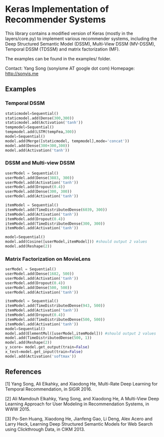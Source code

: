 # Keras Implementation of Recommender Systems

This library contains a modified version of Keras (mostly in the layers/core.py) to implement various recommender systems, including the Deep Structured Semantic Model (DSSM), Multi-View DSSM (MV-DSSM), Temporal DSSM (TDSSM) and matrix factorization (MF).

The examples can be found in the examples/ folder.

Contact: Yang Song (sonyisme AT google dot com)
Homepage: http://sonyis.me

## Examples

### Temporal DSSM
```python
staticmodel=Sequential()
staticmodel.add(Dense(300,300))
staticmodel.add(Activation('tanh'))
tempmodel=Sequential()
tempmodel.add(LSTM(tempFea,300))
model=Sequential()
model.add(Merge([staticmodel, tempmodel],mode='concat'))
model.add(Dense(300+300,300))
model.add(Activation('tanh'))
```

### DSSM and Multi-view DSSM
```python
userModel = Sequential()
userModel.add(Dense(3883, 300))
userModel.add(Activation('tanh'))
userModel.add(Dropout(0.4))
userModel.add(Dense(300, 300))
userModel.add(Activation('tanh'))

itemModel = Sequential()
itemModel.add(TimeDistributedDense(6039, 300))
itemModel.add(Activation('tanh'))
itemModel.add(Dropout(0.4))
itemModel.add(TimeDistributedDense(300, 300))
itemModel.add(Activation('tanh'))

model=Sequential()
model.add(Cosine([userModel,itemModel])) #should output 2 values
model.add(Reshape(2))
```
### Matrix Factorization on MovieLens
```python
serModel = Sequential()
userModel.add(Dense(1682, 500))
userModel.add(Activation('tanh'))
userModel.add(Dropout(0.4))
userModel.add(Dense(500, 500))
userModel.add(Activation('tanh'))

itemModel = Sequential()
itemModel.add(TimeDistributedDense(943, 500))
itemModel.add(Activation('tanh'))
itemModel.add(Dropout(0.4))
itemModel.add(TimeDistributedDense(500, 500))
itemModel.add(Activation('tanh'))
model=Sequential()
model.add(ElementMul([userModel,itemModel])) #should output 2 values
model.add(TimeDistributedDense(500, 1))
model.add(Reshape(2))
y_score= model.get_output(train=False)
x_test=model.get_input(train=False)
model.add(Activation('softmax'))
```

## References
[1] Yang Song, Ali Elkahky, and Xiaodong He, Multi-Rate Deep Learning for Temporal Recommendation, in SIGIR 2016.

[2] Ali Mamdouh Elkahky, Yang Song, and Xiaodong He, A Multi-View Deep Learning Approach for User Modeling in Recommendation Systems, in WWW 2015.

[3] Po-Sen Huang, Xiaodong He, Jianfeng Gao, Li Deng, Alex Acero and Larry Heck, Learning Deep Structured Semantic Models for Web Search using Clickthrough Data, in CIKM 2013.

